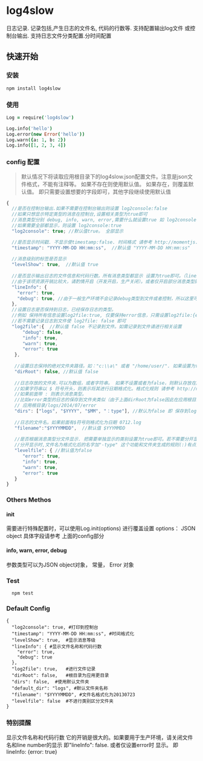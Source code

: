 log4slow
========


日志记录. 记录包括,产生日志的文件名, 代码的行数等. 支持配置输出log文件  或控制台输出. 支持日志文件分类配置.分时间配置

## 快速开始

### 安装

```
npm install log4slow
```

### 使用
```coffeescript
Log = require('log4slow')

Log.info('hello')
Log.error(new Error('hello'))
Log.warn({a: 1, b: 2})
Log.info([1, 2, 3, 4])
```
### config 配置

> 默认情况下将读取应用根目录下的log4slow.json配置文件。注意是json文件格式，不能有注释等。
> 如果不存在则使用默认值。
> 如果存在，则覆盖默认值。 即只需要设置想要的字段即可，其他字段继续使用默认值

```js
{
  //是否在控制台输出.如果不需要在控制台输出则设置 log2console:false
  //如果只想显示特定类型的消息在控制台,设置相关类型为true即可
  //消息类型分别 debug, info, warn, error,需要什么就设置true 如 log2console:{error:true}
  //如果需要全部都显示，则设置 log2console:true
  "log2console": true; //默认值true。 全部显示

  //是否显示时间戳. 不显示使timestamp:false. 时间格式 请参考 http://momentjs.com/docs
  "timestamp": "YYYY-MM-DD HH:mm:ss",  //默认值 "YYYY-MM-DD HH:mm:ss"
  
  //消息级别的标签是否显示
  "levelShow": true,  //默认值 true
  
  //是否显示输出日志的文件信息和代码行数。所有消息类型都显示 设置为true即可。（lineInfo: true）
  //由于该项资源开销比较大，请酌情开启（开发开启，生产关闭）。或者仅开启部分消息类型的记录,如下默认值
  "lineInfo": {
    "error": true,
    "debug": true, //由于一般生产环境不会记录debug类型到文件或者控制，所以这里可以设置为true
  }, 
  //设置日志是否保持到日志，已经保存日志的类型。
  //例如 保持所有信息设置log2file:true, 仅要保持error信息，只需设置log2file:{error:true}即可。
  //若不需要记录日志到文件使 log2file: false 即可
  "log2file":{  //默认值 false 不记录到文件。如需记录到文件请进行相关设置
      "debug": false,
      "info": true,
      "warn": true,
      "error": true
   },
   
   //设置日志保持的绝对文件夹路径。如："c:\\a\" 或者 "/home/user/". 如果设置为false则默认为应用的根目录
   "dirRoot": false, //默认值 false
  
   //日志存放的文件夹.可以为数组，或者字符串。 如果不设置或者为false，则默认存放在应用logs目录下 或者 dirRoot目录下
   //如果字符串以 $ 符号开头，则表示将其进行日期格式化。格式化规则 请参考 http://momentjs.com/docs
   //如果前面带 : 则表示消息类型。
   //比如error类型的日志的保存到文件夹类似（由于上面dirRoot为false因此在应用根目录下）：
   // 应用根目录/logs/2014/07/error
   "dirs": ["logs", "$YYYY", "$MM", "：type"], //默认为false 即 保存到logs文件夹下面。 需要log2flie进行了相关设置才生效
   
   //日志的文件名。如果前面有$符号则格式化为日期 0712.log
   "filename":"$YYYYMMDD",  //默认值 $YYYMMDD
   
   //是否根据消息类型分文件显示. 把需要单独显示的类别设置为true即可。若不需要分开显示则设置levelfile为false
   //分开显示时,文件名为格式化后的名字加"-type" 这个功能和文件夹生成的规则(:)有点重复 建议同时只使用一个
   "levelfile": { //默认值为false
      "error": true,
      "info": true,
      "warn": true,
      "error": true
   }
}
```

### Others Methos

#### init
  需要进行特殊配置时，可以使用Log.init(options) 进行覆盖设置
  options： JSON object
    具体字段请参考 上面的config部分

#### info, warn, error, debug
 参数类型可以为JSON object对象， 常量， Error 对象

### Test

```shell
  npm test
```

### Default Config

```
{
  "log2console": true, #打印到控制台
  "timestamp": "YYYY-MM-DD HH:mm:ss", #时间格式化
  "levelShow": true,  #显示消息等级
  "lineInfo": { #显示文件名称和代码行数
    "error": true,
    "debug": true
  },   
  "log2file": true,   #进行文件记录
  "dirRoot": false,   #根目录为应用更目录
  "dirs": false,  #使用默认文件夹
  "default_dir": "logs", #默认文件夹名称
  "filename": "$YYYYMMDD", #文件名格式化为20130723
  "levelfile": false  #不进行类别区分文件夹
}
```

### 特别提醒

显示文件名称和代码行数 它的开销是很大的。如果要用于生产环境，请关闭文件名和line number的显示
即"lineInfo": false. 或者仅设置error时 显示。 即 lineInfo: {error: true}
